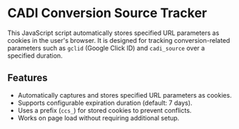 # CADI Conversion Source Tracker

This JavaScript script automatically stores specified URL parameters as cookies in the user's browser. It is designed for tracking conversion-related parameters such as `gclid` (Google Click ID) and `cadi_source` over a specified duration.

## Features
- Automatically captures and stores specified URL parameters as cookies.
- Supports configurable expiration duration (default: 7 days).
- Uses a prefix (`ccs_`) for stored cookies to prevent conflicts.
- Works on page load without requiring additional setup.
